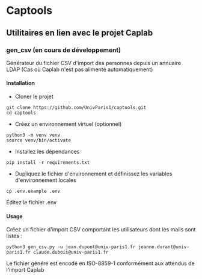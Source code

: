 # Captools
## Utilitaires en lien avec le projet Caplab

### gen_csv (en cours de développement)
Générateur du fichier CSV d'import des personnes depuis un annuaire LDAP
(Cas où Caplab n'est pas alimenté automatiquement)

#### Installation
- Cloner le projet
```shell
git clone https://github.com/UnivParis1/captools.git
cd captools
```
- Créez un environnement virtuel (optionnel)
```shell
python3 -m venv venv
source venv/bin/activate
```
- Installez les dépendances
```shell
pip install -r requirements.txt
```
- Dupliquez le fichier d'environnement et définissez les variables d'environnement locales
```shell
cp .env.example .env
```
Éditez le fichier .env

#### Usage

Créez un fichier d'import CSV comportant les utilisateurs dont les mails sont listés :

```shell
python3 gen_csv.py -u jean.dupont@univ-paris1.fr jeanne.durant@univ-paris1.fr claude.dubois@univ-paris1.fr
```

Le fichier généré est encodé en ISO-8859-1 conformément aux attendus de l'import Caplab